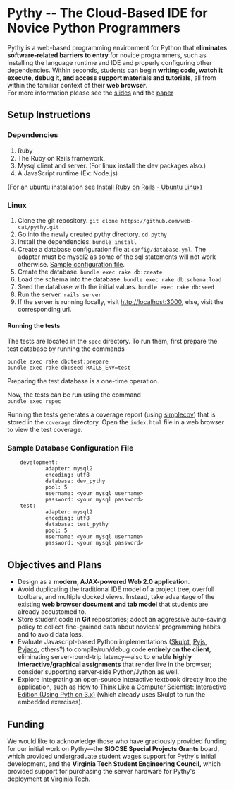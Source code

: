 Pythy -- The Cloud-Based IDE for Novice Python Programmers
==========================================================

Pythy is a web-based programming environment for Python that
**eliminates software-related barriers to entry** for
novice programmers, such as installing the language runtime and IDE
and properly configuring other dependencies. Within seconds, students can
begin **writing code, watch it execute, debug it, and access support materials and tutorials**,
all from within the familiar context of their **web browser**.  
For more information please see the [slides](http://sofia.cs.vt.edu/cta-mediacomp/presentation.pdf) and the [paper](http://dl.acm.org/citation.cfm?id=2538977)

Setup Instructions
------------------
### Dependencies

1. Ruby
2. The Ruby on Rails framework. 
3. Mysql client and server. (For linux install the dev packages also.)
4. A JavaScript runtime (Ex: Node.js)

(For an ubuntu installation see [Install Ruby on Rails - Ubuntu Linux](http://railsapps.github.io/installrubyonrails-ubuntu.html))

### Linux
1.  Clone the git repository. `git clone https://github.com/web-cat/pythy.git`
2.  Go into the newly created pythy directory. `cd pythy`
3.  Install the dependencies. `bundle install`
4.  Create a database configuration file at `config/database.yml`. 
    The adapter must be mysql2 as some of the sql statements will not work
    otherwise. [Sample configuration file](#sample-database-configuration-file).
5.  Create the database. `bundle exec rake db:create`
6.  Load the schema into the database. `bundle exec rake db:schema:load`
7.  Seed the database with the initial values. `bundle exec rake db:seed`
8.  Run the server. `rails server`
9.  If the server is running locally, visit [http://localhost:3000](http://localhost:3000), else, visit the corresponding url.

#### Running the tests
The tests are located in the `spec` directory. To run them, first prepare the
test database by running the commands
```
bundle exec rake db:test:prepare
bundle exec rake db:seed RAILS_ENV=test
```

Preparing the test database is a one-time operation.  

Now, the tests can be run using the command  
`bundle exec rspec`

Running the tests generates a coverage report 
(using [simplecov](https://github.com/colszowka/simplecov))
that is stored in the `coverage` directory.
Open the `index.html` file in a web browser to view the test coverage.
 
### Sample Database Configuration File


```
	development:
    		adapter: mysql2
    		encoding: utf8
    		database: dev_pythy
    		pool: 5
    		username: <your mysql username>
    		password: <your mysql password>
	test:
    		adapter: mysql2
    		encoding: utf8
    		database: test_pythy
    		pool: 5
    		username: <your mysql username>
    		password: <your mysql password>
```
Objectives and Plans
--------------------

+   Design as a **modern, AJAX-powered Web 2.0 application**.
+   Avoid duplicating the traditional IDE model of a project tree,
    overfull toolbars, and multiple docked views. Instead, take advantage
    of the existing **web browser document and tab model**
    that students are already accustomed to.
+   Store student code in **Git** repositories; adopt an
    aggressive auto-saving policy to collect fine-grained data about
    novices' programming habits and to avoid data loss.
+   Evaluate Javascript-based Python implementations
    (<a href="http://www.skulpt.org">Skulpt</a>,
    <a href="http://pyjs.org">Pyjs</a>,
    <a href="http://pyjaco.org/about">Pyjaco</a>, others?) to
    compile/run/debug code **entirely on the client**,
    eliminating server-round-trip latency&mdash;also to enable
    **highly interactive/graphical assignments** that
    render live in the browser; consider supporting server-side
    Python/Jython as well.
+   Explore integrating an open-source interactive textbook directly
    into the application, such as
    <a href="http://interactivepython.org/courselib/static/thinkcspy/index.html">How to Think Like a Computer Scientist: Interactive Edition (Using Pyth
on 3.x)</a>
    (which already uses Skulpt to run the embedded exercises).


Funding
-------

We would like to acknowledge those who have graciously provided funding for
our initial work on Pythy&mdash;the **SIGCSE Special Projects Grants**
board, which provided undergraduate student wages support for Pythy's
initial development, and the **Virginia Tech Student Engineering Council,**
which provided support for purchasing the server hardware for Pythy's
deployment at Virginia Tech.
